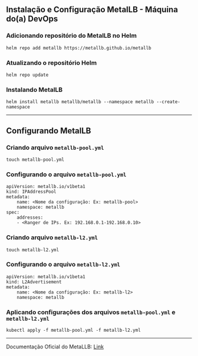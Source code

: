 ## **Instalação e Configuração MetalLB - Máquina do(a) DevOps**

### Adicionando repositório do MetalLB no Helm

```shell
helm repo add metallb https://metallb.github.io/metallb
```

### Atualizando o repositório Helm

```shell
helm repo update
```

### Instalando MetalLB

```shell
helm install metallb metallb/metallb --namespace metallb --create-namespace
```

---

## **Configurando MetalLB**

### Criando arquivo `metallb-pool.yml`

```shell
touch metallb-pool.yml
```

### Configurando o arquivo `metallb-pool.yml`

```shell
apiVersion: metallb.io/v1beta1
kind: IPAddressPool
metadata:
    name: <Nome da configuração: Ex: metallb-pool>
    namespace: metallb
spec:
    addresses:
    - <Ranger de IPs. Ex: 192.168.0.1-192.168.0.10>
```

### Criando arquivo `metallb-l2.yml`

```shell
touch metallb-l2.yml
```

### Configurando o arquivo `metallb-l2.yml`

```shell
apiVersion: metallb.io/v1beta1
kind: L2Advertisement
metadata:
    name: <Nome da configuração: Ex: metallb-l2>
    namespace: metallb
```

### Aplicando configurações dos arquivos `metallb-pool.yml` e `metallb-l2.yml`

```shell
kubectl apply -f metallb-pool.yml -f metallb-l2.yml 
```

---

Documentação Oficial do MetaLLB: [Link](https://metallb.universe.tf/)